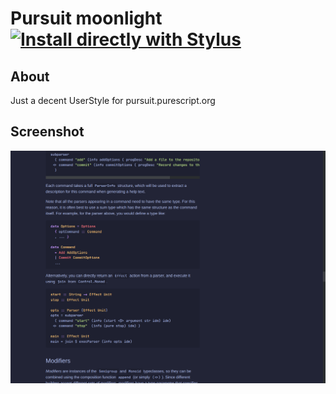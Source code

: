 # Pursuit moonlight [![Install directly with Stylus](https://img.shields.io/badge/Install%20directly%20with-Stylus-116b59.svg?longCache=true&style=flat-square)](https://raw.githubusercontent.com/brettm12345/pursuit-moonlight/master/pursuit.user.styl)

## About

Just a decent UserStyle for pursuit.purescript.org

## Screenshot

![screenshot](./screenshot.png)
